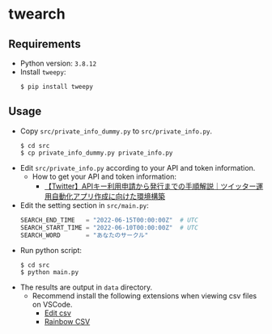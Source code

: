 # twearch
## Requirements
- Python version: `3.8.12`
- Install `tweepy`:
  ```
  $ pip install tweepy
  ```

## Usage
- Copy `src/private_info_dummy.py` to `src/private_info.py`.
  ```
  $ cd src
  $ cp private_info_dummy.py private_info.py
  ```
- Edit `src/private_info.py` according to your API and token information.
  - How to get your API and token information:
    - [【Twitter】APIキー利用申請から発行までの手順解説｜ツイッター運用自動化アプリ作成に向けた環境構築](https://di-acc2.com/system/rpa/9688/)
- Edit the setting section in `src/main.py`:
  ```python
  SEARCH_END_TIME   = "2022-06-15T00:00:00Z"  # UTC
  SEARCH_START_TIME = "2022-06-10T00:00:00Z"  # UTC
  SEARCH_WORD       = "あなたのサークル"
  ```
- Run python script:
  ```
  $ cd src
  $ python main.py
  ```
- The results are output in `data` directory.
  - Recommend install the following extensions when viewing csv files on VSCode.
    - [Edit csv](https://marketplace.visualstudio.com/items?itemName=janisdd.vscode-edit-csv)
    - [Rainbow CSV](https://marketplace.visualstudio.com/items?itemName=mechatroner.rainbow-csv)
